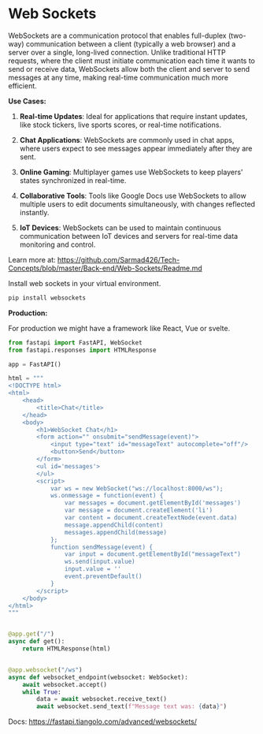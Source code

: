 # Web Sockets

WebSockets are a communication protocol that enables full-duplex (two-way) communication between a client (typically a web browser) and a server over a single, long-lived connection. Unlike traditional HTTP requests, where the client must initiate communication each time it wants to send or receive data, WebSockets allow both the client and server to send messages at any time, making real-time communication much more efficient.

**Use Cases:**

1. **Real-time Updates**: Ideal for applications that require instant updates, like stock tickers, live sports scores, or real-time notifications.
  
2. **Chat Applications**: WebSockets are commonly used in chat apps, where users expect to see messages appear immediately after they are sent.

3. **Online Gaming**: Multiplayer games use WebSockets to keep players' states synchronized in real-time.

4. **Collaborative Tools**: Tools like Google Docs use WebSockets to allow multiple users to edit documents simultaneously, with changes reflected instantly.

5. **IoT Devices**: WebSockets can be used to maintain continuous communication between IoT devices and servers for real-time data monitoring and control.

Learn more at: <https://github.com/Sarmad426/Tech-Concepts/blob/master/Back-end/Web-Sockets/Readme.md>

Install web sockets in your virtual environment.

```bash
pip install websockets
```

**Production:**

For production we might have a framework like React, Vue or svelte.

```py
from fastapi import FastAPI, WebSocket
from fastapi.responses import HTMLResponse

app = FastAPI()

html = """
<!DOCTYPE html>
<html>
    <head>
        <title>Chat</title>
    </head>
    <body>
        <h1>WebSocket Chat</h1>
        <form action="" onsubmit="sendMessage(event)">
            <input type="text" id="messageText" autocomplete="off"/>
            <button>Send</button>
        </form>
        <ul id='messages'>
        </ul>
        <script>
            var ws = new WebSocket("ws://localhost:8000/ws");
            ws.onmessage = function(event) {
                var messages = document.getElementById('messages')
                var message = document.createElement('li')
                var content = document.createTextNode(event.data)
                message.appendChild(content)
                messages.appendChild(message)
            };
            function sendMessage(event) {
                var input = document.getElementById("messageText")
                ws.send(input.value)
                input.value = ''
                event.preventDefault()
            }
        </script>
    </body>
</html>
"""


@app.get("/")
async def get():
    return HTMLResponse(html)


@app.websocket("/ws")
async def websocket_endpoint(websocket: WebSocket):
    await websocket.accept()
    while True:
        data = await websocket.receive_text()
        await websocket.send_text(f"Message text was: {data}")

```

Docs: <https://fastapi.tiangolo.com/advanced/websockets/>
